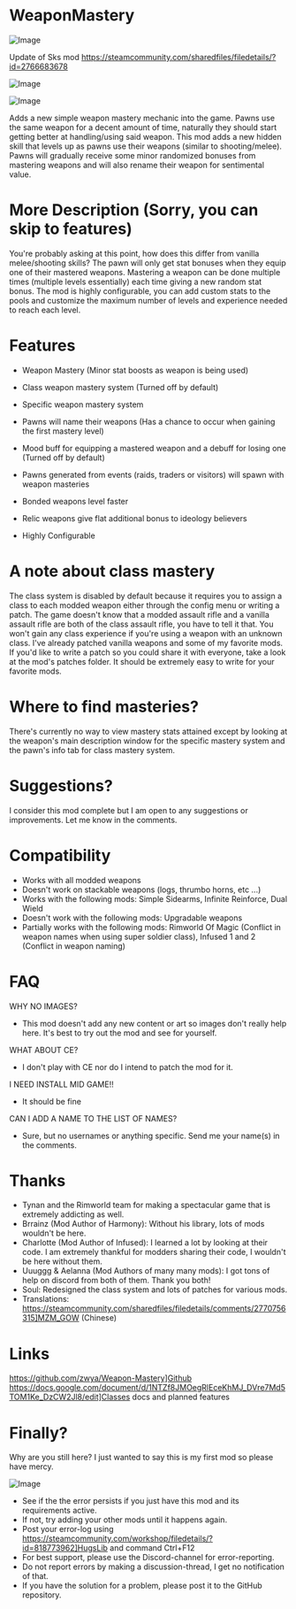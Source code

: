 # WeaponMastery

![Image](https://i.imgur.com/buuPQel.png)

Update of Sks mod
https://steamcommunity.com/sharedfiles/filedetails/?id=2766683678

![Image](https://i.imgur.com/pufA0kM.png)

	
![Image](https://i.imgur.com/Z4GOv8H.png)

Adds a new simple weapon mastery mechanic into the game. Pawns use the same weapon for a decent amount of time, naturally they should start getting better at handling/using said weapon. This mod adds a new hidden skill that levels up as pawns use their weapons (similar to shooting/melee). Pawns will gradually receive some minor randomized bonuses from mastering weapons and will also rename their weapon for sentimental value.

#  More Description (Sorry, you can skip to features) 

You're probably asking at this point, how does this differ from vanilla melee/shooting skills? The pawn will only get stat bonuses when they equip one of their mastered weapons. Mastering a weapon can be done multiple times (multiple levels essentially) each time giving a new random stat bonus. The mod is highly configurable, you can add custom stats to the pools and customize the maximum number of levels and experience needed to reach each level.

#  Features 



 - Weapon Mastery (Minor stat boosts as weapon is being used)
 

  - Class weapon mastery system (Turned off by default)
  - Specific weapon mastery system
  

   - Pawns will name their weapons (Has a chance to occur when gaining the first mastery level)
   - Mood buff for equipping a mastered weapon and a debuff for losing one (Turned off by default)
  

  - Pawns generated from events (raids, traders or visitors) will spawn with weapon masteries
  - Bonded weapons level faster
  - Relic weapons give flat additional bonus to ideology believers
 

 - Highly Configurable



#  A note about class mastery 

The class system is disabled by default because it requires you to assign a class to each modded weapon either through the config menu or writing a patch. The game doesn't know that a modded assault rifle and a vanilla assault rifle are both of the class assault rifle, you have to tell it that. You won't gain any class experience if you're using a weapon with an unknown class. I've already patched vanilla weapons and some of my favorite mods. If you'd like to write a patch so you could share it with everyone, take a look at the mod's patches folder. It should be extremely easy to write for your favorite mods.

#  Where to find masteries? 

There's currently no way to view mastery stats attained except by looking at the weapon's main description window for the specific mastery system and the pawn's info tab for class mastery system.

#  Suggestions? 

I consider this mod complete but I am open to any suggestions or improvements. Let me know in the comments.

#  Compatibility 



 - Works with all modded weapons
 - Doesn't work on stackable weapons (logs, thrumbo horns, etc ...)
 - Works with the following mods: Simple Sidearms, Infinite Reinforce, Dual Wield
 - Doesn't work with the following mods: Upgradable weapons
 - Partially works with the following mods: Rimworld Of Magic (Conflict in weapon names when using super soldier class), Infused 1 and 2 (Conflict in weapon naming)



#  FAQ 


WHY NO IMAGES?
- This mod doesn't add any new content or art so images don't really help here. It's best to try out the mod and see for yourself.

WHAT ABOUT CE?
- I don't play with CE nor do I intend to patch the mod for it.

I NEED INSTALL MID GAME!!
- It should be fine

CAN I ADD A NAME TO THE LIST OF NAMES?
- Sure, but no usernames or anything specific. Send me your name(s) in the comments.

#  Thanks 

- Tynan and the Rimworld team for making a spectacular game that is extremely addicting as well.
- Brrainz (Mod Author of Harmony): Without his library, lots of mods wouldn't be here.
- Charlotte (Mod Author of Infused): I learned a lot by looking at their code. I am extremely thankful for modders sharing their code, I wouldn't be here without them.
- Uuuggg &amp; Aelanna (Mod Authors of many many mods): I got tons of help on discord from both of them. Thank you both!
- Soul: Redesigned the class system and lots of patches for various mods.
- Translations: https://steamcommunity.com/sharedfiles/filedetails/comments/2770756315]MZM_GOW (Chinese)

#  Links 

https://github.com/zwya/Weapon-Mastery]Github
https://docs.google.com/document/d/1NTZf8JMOegRlEceKhMJ_DVre7Md5TOM1Ke_DzCW2Jl8/edit]Classes docs and planned features

#  Finally? 

Why are you still here? I just wanted to say this is my first mod so please have mercy.
	
![Image](https://i.imgur.com/PwoNOj4.png)



-  See if the the error persists if you just have this mod and its requirements active.
-  If not, try adding your other mods until it happens again.
-  Post your error-log using https://steamcommunity.com/workshop/filedetails/?id=818773962]HugsLib and command Ctrl+F12
-  For best support, please use the Discord-channel for error-reporting.
-  Do not report errors by making a discussion-thread, I get no notification of that.
-  If you have the solution for a problem, please post it to the GitHub repository.


